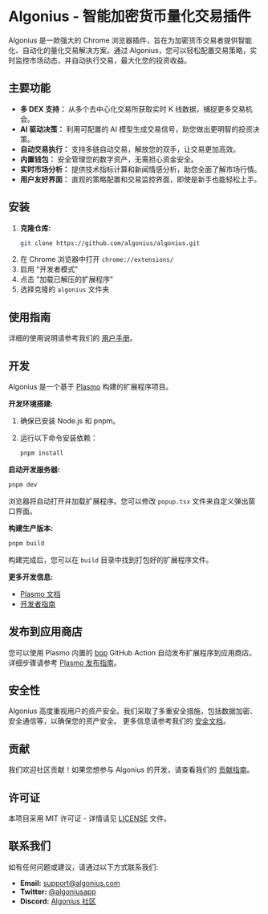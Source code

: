 # Algonius - 智能加密货币量化交易插件

Algonius 是一款强大的 Chrome 浏览器插件，旨在为加密货币交易者提供智能化、自动化的量化交易解决方案。通过 Algonius，您可以轻松配置交易策略，实时监控市场动态，并自动执行交易，最大化您的投资收益。

## 主要功能

* **多 DEX 支持：** 从多个去中心化交易所获取实时 K 线数据，捕捉更多交易机会。
* **AI 驱动决策：** 利用可配置的 AI 模型生成交易信号，助您做出更明智的投资决策。
* **自动交易执行：** 支持多链自动交易，解放您的双手，让交易更加高效。
* **内置钱包：** 安全管理您的数字资产，无需担心资金安全。
* **实时市场分析：** 提供技术指标计算和新闻情感分析，助您全面了解市场行情。
* **用户友好界面：** 直观的策略配置和交易监控界面，即使是新手也能轻松上手。

## 安装

1. **克隆仓库:**
   ```bash
   git clone https://github.com/algonius/algonius.git
   ```
2. 在 Chrome 浏览器中打开 `chrome://extensions/`
3. 启用 "开发者模式"
4. 点击 "加载已解压的扩展程序"
5. 选择克隆的 `algonius` 文件夹

## 使用指南

详细的使用说明请参考我们的 [用户手册](docs/user-manual.md)。

## 开发

Algonius 是一个基于 [Plasmo](https://docs.plasmo.com/) 构建的扩展程序项目。

**开发环境搭建:**

1. 确保已安装 Node.js 和 pnpm。
2. 运行以下命令安装依赖：

   ```bash
   pnpm install
   ```

**启动开发服务器:**

```bash
pnpm dev
```

浏览器将自动打开并加载扩展程序。您可以修改 `popup.tsx` 文件来自定义弹出窗口界面。

**构建生产版本:**

```bash
pnpm build
```

构建完成后，您可以在 `build` 目录中找到打包好的扩展程序文件。

**更多开发信息:**

* [Plasmo 文档](https://docs.plasmo.com/)
* [开发者指南](docs/developer-guide.md)

## 发布到应用商店

您可以使用 Plasmo 内置的 [bpp](https://bpp.browser.market) GitHub Action 自动发布扩展程序到应用商店。 详细步骤请参考 [Plasmo 发布指南](https://docs.plasmo.com/framework/workflows/submit)。

## 安全性

Algonius 高度重视用户的资产安全。我们采取了多重安全措施，包括数据加密、安全通信等，以确保您的资产安全。 更多信息请参考我们的 [安全文档](docs/security.md)。

## 贡献

我们欢迎社区贡献！如果您想参与 Algonius 的开发，请查看我们的 [贡献指南](CONTRIBUTING.md)。

## 许可证

本项目采用 MIT 许可证 - 详情请见 [LICENSE](LICENSE) 文件。

## 联系我们

如有任何问题或建议，请通过以下方式联系我们:

* **Email:** support@algonius.com
* **Twitter:** [@algoniusapp](https://twitter.com/algoniusapp)
* **Discord:** [Algonius 社区](https://discord.gg/algonius)
